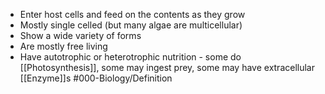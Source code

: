 - Enter host cells and feed on the contents as they grow
- Mostly single celled (but many algae are multicellular)
- Show a wide variety of forms
- Are mostly free living
- Have autotrophic or heterotrophic nutrition - some do [[Photosynthesis]], some may ingest prey, some may have extracellular [[Enzyme]]s 
#000-Biology/Definition 